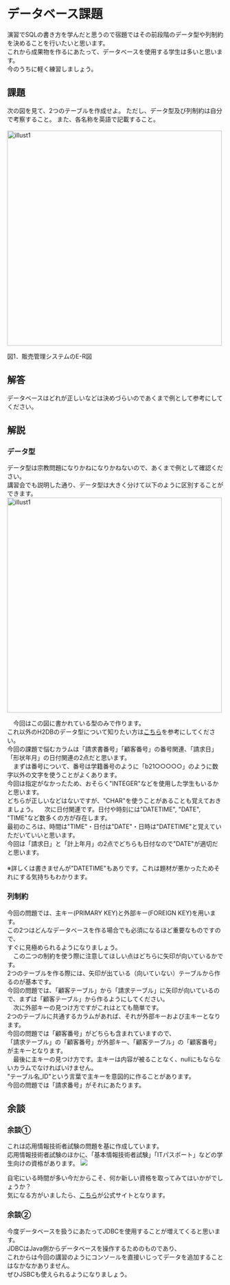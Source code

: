 # データベース課題

演習でSQLの書き方を学んだと思うので宿題ではその前段階のデータ型や列制約を決めることを行いたいと思います。  
これから成果物を作るにあたって、データベースを使用する学生は多いと思います。  
今のうちに軽く練習しましょう。

## 課題

次の図を見て、2つのテーブルを作成せよ。
ただし、データ型及び列制約は自分で考察すること。
また、各名称を英語で記載すること。  
<br>
<img width="500" alt="illust1" src="https://github.com/Cist-ProjectMember/ProjectMemberDocuments/blob/master/2020s/supplement/database/image/%E5%9B%B310%20(2).png">

図1．販売管理システムのE-R図

## 解答

データベースはどれが正しいなどは決めづらいのであくまで例として参考にしてください。


## 解説 

### データ型

データ型は宗教問題になりかねになりかねないので、あくまで例として確認ください。  
講習会でも説明した通り、データ型は大きく分けて以下のように区別することができます。 
<br>
<img width="500" alt="illust1" src="https://github.com/Cist-ProjectMember/ProjectMemberDocuments/blob/master/2020s/supplement/database/image/%E5%9B%B33.png">

　今回はこの図に書かれている型のみで作ります。  
 これ以外のH2DBのデータ型について知りたい方は[こちら](http://www.h2database.com/html/datatypes.html)を参考にしてください。  
今回の課題で悩むカラムは「請求書番号」「顧客番号」の番号関連、「請求日」「形状年月」の日付関連の2点だと思います。  
　まずは番号について、番号は学籍番号のように「b21○○○○○」のように数字以外の文字を使うことがよくあります。  
今回は指定がなかったため、おそらく"INTEGER"などを使用した学生もいるかと思います。  
どちらが正しいなどはないですが、"CHAR"を使うことがあることも覚えておきましょう。
　次に日付関連です。日付や時刻には"DATETIME", "DATE", "TIME"など数多くの方が存在します。  
最初のころは、時間は"TIME"・日付は"DATE"・日時は"DATETIME"と覚えていただいていいと思います。  
今回は「請求日」と「計上年月」の2点でどちらも日付なので"DATE"が適切だと思います。  
<br>
※詳しくは書きませんが"DATETIME"もありです。これは題材が悪かったためそれにする気持ちもわかります。

### 列制約

 今回の問題では、主キー(PRIMARY KEY)と外部キー(FOREIGN KEY)を用います。  
この2つはどんなデータベースを作る場合でも必須になるほど重要なものですので、  
すぐに見極められるようになりましょう。  
　この二つの制約を使う際に注意してほしい点はどちらに矢印が向いているかです。  
 2つのテーブルを作る際には、矢印が出ている（向いていない）テーブルから作るのが基本です。  
今回の問題では、「顧客テーブル」から「請求テーブル」に矢印が向いているので、まずは「顧客テーブル」から作るようにしてください。  
　次に外部キーの見つけ方ですがこれはとても簡単です。  
2つのテーブルに共通するカラムがあれば、それが外部キーおよび主キーとなります。  
今回の問題では「顧客番号」がどちらも含まれていますので、  
「請求テーブル」の「顧客番号」が外部キー、「顧客テーブル」の「顧客番号」が主キーとなります。  
　最後に主キーの見つけ方です。主キーは内容が被ることなく、nullにもならないカラムでなければいけません。  
"テーブル名_ID"という言葉で主キーを意図的に作ることがあります。  
今回の問題では「請求番号」がそれにあたります。  

## 余談
### 余談①

これは応用情報技術者試験の問題を基に作成しています。  
応用情報技術者試験のほかに、「基本情報技術者試験」「ITパスポート」などの学生向けの資格があります。
[![](https://github.com/Cist-ProjectMember/ProjectMemberDocuments/blob/master/2020s/supplement/database/image/%E5%9B%B311.png)](https://www.jitec.ipa.go.jp/1_11seido/seido_gaiyo.html)

自宅にいる時間が多い今だからこそ、何か新しい資格を取ってみてはいかがでしょうか？  
気になる方がいましたら、[こちら](https://www.jitec.ipa.go.jp/1_11seido/seido_gaiyo.html)が公式サイトとなります。

### 余談②

今度データベースを扱うにあたってJDBCを使用することが増えてくると思います。  
JDBCはJava側からデータベースを操作するためのものであり、  
これからは今回の講習のようにコンソールを直接いじってデータを追加することはなかなかありません。  
ぜひJSBCも使えられるようになりましょう。
